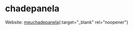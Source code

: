 # chadepanela

Website: [meuchadepanela](https://meuchadepanela.netlify.app/){:target="_blank" rel="noopener"}
